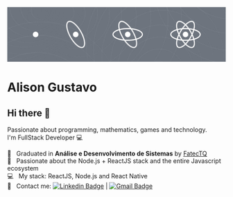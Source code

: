 <img width="auto" src="https://github.com/alisonglima/alisonglima/blob/master/banner.jpg">

# Alison Gustavo

## Hi there 👋
Passionate about programming, mathematics, games and technology.
<br/> I'm FullStack Developer :computer:

 :rocket:  &nbsp; Graduated in **Análise e Desenvolvimento de Sistemas** by [FatecTQ](http://www.fatectq.edu.br/analise-e-desenvolvimento-de-sistemas)
 <br/> :purple_heart: &nbsp; Passionate about the Node.js + ReactJS stack and the entire Javascript ecosystem
 <br/> :computer: &nbsp; My stack: ReactJS, Node.js and React Native
 <br/> :email: &nbsp; Contact me: [![Linkedin Badge](https://img.shields.io/badge/-AlisonGustavo-blue?style=flat-square&logo=Linkedin&logoColor=white&link=https://www.linkedin.com/in/alison-gustavo-lima-71919b84)](https://www.linkedin.com/in/alison-gustavo-lima-71919b84) 
| 
[![Gmail Badge](https://img.shields.io/badge/-alisonlima2@hotmail.com-c14438?style=flat-square&logo=Gmail&logoColor=white&link=mailto:alisinhogustavo.lima@gmail.com)](mailto:alisinhogustavo.lima@gmail.com)
